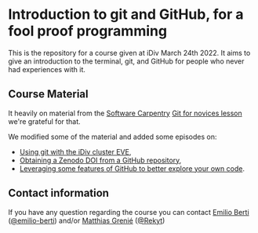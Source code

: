 # Introduction to git and GitHub, for a fool proof programming

This is the repository for a course given at iDiv March 24th 2022.
It aims to give an introduction to the terminal, git, and GitHub for people who
never had experiences with it.

## Course Material

It heavily on material from the
[Software Carpentry](https://software-carpentry.org/)
[Git for novices lesson](https://swcarpentry.github.io/git-novice/)
we're grateful for that.

We modified some of the material and added some episodes on:

* [Using git with the iDiv cluster EVE](https://emilio-berti.github.io/idiv-git-introduction/19-git_on_eve/index.html),
* [Obtaining a Zenodo DOI from a GitHub repository](https://emilio-berti.github.io/idiv-git-introduction/21-github_zenodo/index.html),
* [Leveraging some features of GitHub to better explore your own code](https://emilio-berti.github.io/idiv-git-introduction/22-github-navigating-code/index.html).

## Contact information

If you have any question regarding the course you can contact
[Emilio Berti](https://emilio-berti.github.io/)
([@emilio-berti](https://github.com/emilio-berti)) and/or
[Matthias Grenié](https://rekyt.github.io/) ([@Rekyt](https://github.com/Rekyt))
